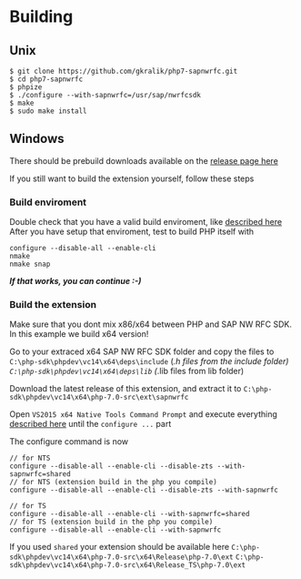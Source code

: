 
# Building

## Unix

```
$ git clone https://github.com/gkralik/php7-sapnwrfc.git
$ cd php7-sapnwrfc
$ phpize
$ ./configure --with-sapnwrfc=/usr/sap/nwrfcsdk
$ make
$ sudo make install
```

## Windows

There should be prebuild downloads available on the [release page here](https://github.com/gkralik/php7-sapnwrfc/releases)

If you still want to build the extension yourself, follow these steps

### Build enviroment

Double check that you have a valid build enviroment, like [described here](https://wiki.php.net/internals/windows/stepbystepbuild)
After you have setup that enviroment, test to build PHP itself with

```
configure --disable-all --enable-cli
nmake
nmake snap
```
  
***If that works, you can continue :-)***

### Build the extension

Make sure that you dont mix x86/x64 between PHP and SAP NW RFC SDK. In this example we build x64 version!

Go to your extraced x64 SAP NW RFC SDK folder and copy the files to
`C:\php-sdk\phpdev\vc14\x64\deps\include` (*.h files from the include folder)
`C:\php-sdk\phpdev\vc14\x64\deps\lib` (*.lib files from lib folder)

Download the latest release of this extension, and extract it to `C:\php-sdk\phpdev\vc14\x64\php-7.0-src\ext\sapnwrfc`

Open `VS2015 x64 Native Tools Command Prompt` and execute everything [described here](https://wiki.php.net/internals/windows/stepbystepbuild) until the `configure ...` part

The configure command is now
```
// for NTS
configure --disable-all --enable-cli --disable-zts --with-sapnwrfc=shared
// for NTS (extension build in the php you compile)
configure --disable-all --enable-cli --disable-zts --with-sapnwrfc

// for TS
configure --disable-all --enable-cli --with-sapnwrfc=shared
// for TS (extension build in the php you compile)
configure --disable-all --enable-cli --with-sapnwrfc
```

If you used `shared` your extension should be available here
`C:\php-sdk\phpdev\vc14\x64\php-7.0-src\x64\Release\php-7.0\ext`
`C:\php-sdk\phpdev\vc14\x64\php-7.0-src\x64\Release_TS\php-7.0\ext`
